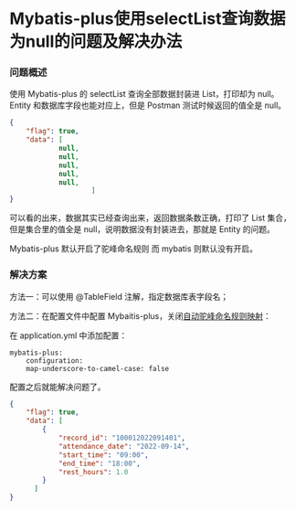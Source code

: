 # Mybatis-plus使用selectList查询数据为null的问题及解决办法

### 问题概述

使用 Mybatis-plus 的 selectList 查询全部数据封装进 List，打印却为 null。Entity 和数据库字段也能对应上，但是 Postman 测试时候返回的值全是 null。

```json
{
    "flag": true,
    "data": [
            null,
            null,
            null,
            null,
            null,
    				]
}
```

可以看的出来，数据其实已经查询出来，返回数据条数正确，打印了 List 集合，但是集合里的值全是 null，说明数据没有封装进去，那就是 Entity 的问题。

Mybatis-plus 默认开启了驼峰命名规则 而 mybatis 则默认没有开启。



### 解决方案

方法一：可以使用 @TableField 注解，指定数据库表字段名；

方法二：在配置文件中配置 Mybaitis-plus，关闭[自动驼峰命名规则映射](https://baomidou.com/pages/56bac0/#mapunderscoretocamelcase)：

在 application.yml 中添加配置：

```properties
mybatis-plus:
	configuration:
  	map-underscore-to-camel-case: false
```

配置之后就能解决问题了。

```json
{
    "flag": true,
    "data": [
        {
            "record_id": "100012022091401",
            "attendance_date": "2022-09-14",
            "start_time": "09:00",
            "end_time": "18:00",
            "rest_hours": 1.0
        }
      ]
}
```

